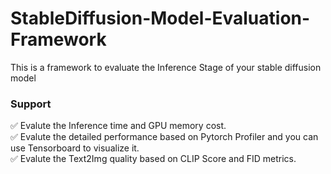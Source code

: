 # StableDiffusion-Model-Evaluation-Framework
This is a framework to evaluate the Inference Stage of your stable diffusion model

### Support
✅ Evalute the Inference time and GPU memory cost.
<br>✅ Evalute the detailed performance based on Pytorch Profiler and you can use Tensorboard to visualize it.
<br>✅ Evalute the Text2Img quality based on CLIP Score and FID metrics.
